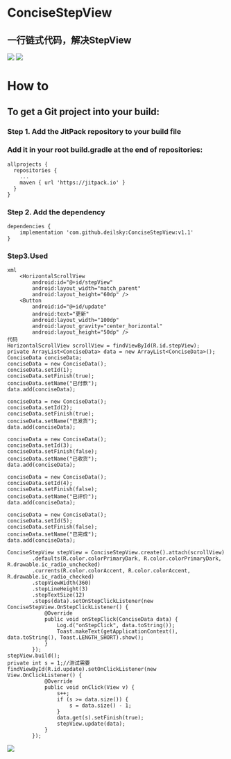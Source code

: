 # ConciseStepView
## 一行链式代码，解决StepView
![](Screenshots/Screenshot_20180605-111816.png)
![](Screenshots/Screenshot_20180605-111833.png)

# How to
## To get a Git project into your build:
### Step 1. Add the JitPack repository to your build file
### Add it in your root build.gradle at the end of repositories:
``` 
allprojects {
  repositories {
    ...
    maven { url 'https://jitpack.io' }
  }
}
```
### Step 2. Add the dependency
```
dependencies {
    implementation 'com.github.deilsky:ConciseStepView:v1.1'
}
```
### Step3.Used
```
xml
    <HorizontalScrollView
        android:id="@+id/stepView"
        android:layout_width="match_parent"
        android:layout_height="60dp" />
    <Button
        android:id="@+id/update"
        android:text="更新"
        android:layout_width="100dp"
        android:layout_gravity="center_horizontal"
        android:layout_height="50dp" />
代码
HorizontalScrollView scrollView = findViewById(R.id.stepView);
private ArrayList<ConciseData> data = new ArrayList<ConciseData>();
ConciseData conciseData;
conciseData = new ConciseData();
conciseData.setId(1);
conciseData.setFinish(true);
conciseData.setName("已付款");
data.add(conciseData);

conciseData = new ConciseData();
conciseData.setId(2);
conciseData.setFinish(true);
conciseData.setName("已发货");
data.add(conciseData);

conciseData = new ConciseData();
conciseData.setId(3);
conciseData.setFinish(false);
conciseData.setName("已收货");
data.add(conciseData);

conciseData = new ConciseData();
conciseData.setId(4);
conciseData.setFinish(false);
conciseData.setName("已评价");
data.add(conciseData);

conciseData = new ConciseData();
conciseData.setId(5);
conciseData.setFinish(false);
conciseData.setName("已完成");
data.add(conciseData);

ConciseStepView stepView = ConciseStepView.create().attach(scrollView)
        .defaults(R.color.colorPrimaryDark, R.color.colorPrimaryDark, R.drawable.ic_radio_unchecked)
        .currents(R.color.colorAccent, R.color.colorAccent, R.drawable.ic_radio_checked)
        .stepViewWidth(360)
        .stepLineHeight(3)
        .stepTextSize(12)
        .steps(data).setOnStepClickListener(new ConciseStepView.OnStepClickListener() {
            @Override
            public void onStepClick(ConciseData data) {
                Log.d("onStepClick", data.toString());
                Toast.makeText(getApplicationContext(), data.toString(), Toast.LENGTH_SHORT).show();
            }
        });
stepView.build();
private int s = 1;//测试需要
findViewById(R.id.update).setOnClickListener(new View.OnClickListener() {
            @Override
            public void onClick(View v) {
                s++;
                if (s >= data.size()) {
                    s = data.size() - 1;
                }
                data.get(s).setFinish(true);
                stepView.update(data);
            }
        });

```

[![](https://jitpack.io/v/deilsky/ConciseStepView.svg)](https://jitpack.io/#deilsky/ConciseStepView)
